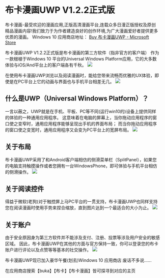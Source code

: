 
# 布卡漫画UWP V1.2.2正式版


布卡漫画-最受欢迎的漫画应用,正版高清漫画平台,连载众多日漫正版授权及原创精品漫画内容!我们致力于为作者建造良好的创作环境,为广大漫画爱好者提供更多优质的漫画。
Windows 10 应用商店地址： 
[Buy 布卡漫画UWP - Microsoft Store](https://www.microsoft.com/en-us/p/布卡漫画uwp/9n4hkl63jjzd?activetab=pivot:overviewtab)   

布卡漫画UWP V1.2.2正式版是布卡漫画的第三方软件（指非官方的客户端）
作为一款根植于Windows 10 平台的Universal Windows Platform应用，它的大多数体验与iOS/And平台上的客户端各有千秋。
![](https://github.com/ysdy44/buka/blob/master/ScreenShot/磁帖图标.png)  

在使用布卡漫画UWP浏览以及阅读漫画时，能给您带来流畅而优雅的UX体验，即使是在PC平台上它的动画与界面也与手机平台相差无几。
![](https://github.com/ysdy44/buka/blob/master/ScreenShot/超级英雄画.png)  

## 什么是UWP（Universal Windows Platform）？
一言以蔽之，UWP就是在手机、平板、PC等不同(运行win10的)设备上提供同样的体验的一种通用应用程序。
这意味着在电脑的屏幕上，当你拖动应用程序的窗口使之变窄时，通用应用程序能够呈现出手机的界面布局；
而当你拖动应用程序的窗口使之变宽时，通用应用程序又会变为PC平台上的宽屏布局。
![](https://github.com/ysdy44/buka/blob/master/ScreenShot/三段式布局.jpg)  


## 关于布局
布卡漫画UWP采用了和Android客户端相仿的侧滑菜单栏（SplitPanel），如果您的电脑支持触摸操作或者您拥有一台WindowsPhone，即可体验与手机平台相仿的侧滑操作。
![](https://github.com/ysdy44/buka/blob/master/ScreenShot/IPX.jpg)  

## 关于阅读控件
得益于微软(老狗)对于触控屏上马PC平台的一贯支持，布卡漫画UWP也同样支持您在阅读漫画时使用手势来捏合缩放，直到图片达到一个最适合的大小为止。
![](https://github.com/ysdy44/buka/blob/master/ScreenShot/阅读控件.jpg)  

## 关于账户
由于安全原因身为第三方软件并不能涉及支付、注册、投票等涉及用户安全的敏感区域。
因此，布卡漫画UWP在其他的方面与官方保持一致，你可以登录您的布卡账户进行评论以及点赞等等基本的社交操作。
![](https://github.com/ysdy44/buka/blob/master/ScreenShot/我的消息.jpg)  

布卡漫画UWP现已加入豪华午餐(划去)Windows 10 应用商店
废话不多说......


在应用商店搜索【buka】【布卡】【布卡漫画】皆可探寻到对应的主页
